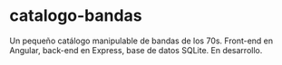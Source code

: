 # catalogo-bandas
 Un pequeño catálogo manipulable de bandas de los 70s. Front-end en Angular, back-end en Express, base de datos SQLite. En desarrollo.
